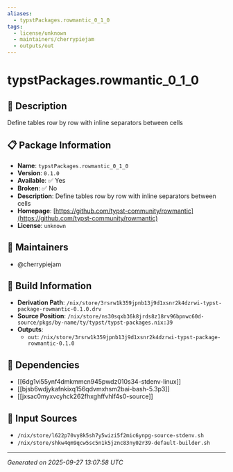 ```yaml
---
aliases:
  - typstPackages.rowmantic_0_1_0
tags:
  - license/unknown
  - maintainers/cherrypiejam
  - outputs/out
---
```


# typstPackages.rowmantic_0_1_0

## 📝 Description

Define tables row by row with inline separators between cells

## 📋 Package Information

- **Name**: `typstPackages.rowmantic_0_1_0`
- **Version**: `0.1.0`
- **Available**: ✅ Yes
- **Broken**: ✅ No
- **Description**: Define tables row by row with inline separators between cells
- **Homepage**: [https://github.com/typst-community/rowmantic](https://github.com/typst-community/rowmantic)
- **License**: `unknown`
## 👥 Maintainers

- @cherrypiejam


## 🔧 Build Information

- **Derivation Path**: `/nix/store/3rsrw1k359jpnb13j9d1xsnr2k4dzrwi-typst-package-rowmantic-0.1.0.drv`
- **Source Position**: `/nix/store/ns30sqxb36k8jrds8z18rv96bpnwc60d-source/pkgs/by-name/ty/typst/typst-packages.nix:39`
- **Outputs**:
  - `out`:  `/nix/store/3rsrw1k359jpnb13j9d1xsnr2k4dzrwi-typst-package-rowmantic-0.1.0`

## 🔗 Dependencies

- [[6dg1vi55ynf4dmkmmcn945pwdz010s34-stdenv-linux]]
- [[bjsb6wdjykafnkixq156qdvmxhsm2bai-bash-5.3p3]]
- [[jxsac0myxvcyhck262fhxghffvhlf4s0-source]]

## 📁 Input Sources

- `/nix/store/l622p70vy8k5sh7y5wizi5f2mic6ynpg-source-stdenv.sh`
- `/nix/store/shkw4qm9qcw5sc5n1k5jznc83ny02r39-default-builder.sh`

---
*Generated on 2025-09-27 13:07:58 UTC*
